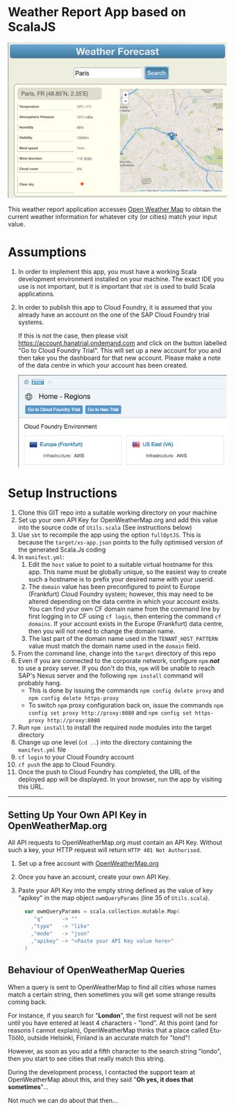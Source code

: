 # Weather Report App based on ScalaJS

![Weather Report](./src/main/resources/WeatherReport.png)

This weather report application accesses [Open Weather Map](OpenWeatherMap.org) to obtain the current weather information for whatever city (or cities) match your input value.

# Assumptions

1. In order to implement this app, you must have a working Scala development environment installed on your machine.  The exact IDE you use is not important, but it is important that `sbt` is used to build Scala applications.

1. In order to publish this app to Cloud Foundry, it is assumed that you already have an account on the one of the SAP Cloud Foundry trial systems.

    If this is not the case, then please visit <https://account.hanatrial.ondemand.com> and click on the button labelled "Go to Cloud Foundry Trial".  This will set up a new account for you and then take you the dashboard for that new account.  Please make a note of the data centre in which your account has been created.

    ![Go to Cloud Foundry Trial](./src/main/resources/Cloud%20Foundry%20Home.png)

# Setup Instructions

1. Clone this GIT repo into a suitable working directory on your machine
1. Set up your own API Key for OpenWeatherMap.org and add this value into the source code of `Utils.scala` (See instructions below)
1. Use `sbt` to recompile the app using the option `fullOptJS`.  This is because the `target/xs-app.json` points to the fully optimised version of the generated Scala.Js coding
1. In `manifest.yml`:
    1. Edit the `host` value to point to a suitable virtual hostname for this app.  This name must be globally unique, so the easiest way to create such a hostname is to prefix your desired name with your userid.
    1. The `domain` value has been preconfigured to point to Europe (Frankfurt) Cloud Foundry system; however, this may need to be altered depending on the data centre in which your account exists.  
    You can find your own CF domain name from the command line by first logging in to CF using `cf login`, then entering the command `cf domains`.  If your account exists in the Europe (Frankfurt) data centre, then you will not need to change the domain name.
    1. The last part of the domain name used in the `TENANT_HOST_PATTERN` value must match the domain name used in the `domain` field.
1. From the command line, change into the `target` directory of this repo
1. Even if you are connected to the corporate network, configure `npm` ***not*** to use a proxy server.  If you don't do this, `npm` will be unable to reach SAP's Nexus server and the following `npm install` command will probably hang.
    * This is done by issuing the commands `npm config delete proxy` and `npm config delete https-proxy`
    * To switch `npm` proxy configuration back on, issue the commands `npm config set proxy http://proxy:8080` and `npm config set https-proxy http://proxy:8080` 
1. Run `npm install` to install the required node modules into the target directory
1. Change up one level (`cd ..`) into the directory containing the `manifest.yml` file
1. `cf login` to your Cloud Foundry account
1. `cf push` the app to Cloud Foundry.
1. Once the push to Cloud Foundry has completed, the URL of the deployed app will be displayed.  In your browser, run the app by visiting this URL.

---

## Setting Up Your Own API Key in OpenWeatherMap.org
All API requests to OpenWeatherMap.org must contain an API Key.  Without such a key, your HTTP request will return `HTTP 401 Not Authorised`.

1. Set up a free account with [OpenWeatherMap.org](https://home.openweathermap.org/users/sign_up)
1. Once you have an account, create your own API Key.
1. Paste your API Key into the empty string defined as the value of key "apikey" in the map object `owmQueryParams` (line 35 of `Utils.scala`).

    ```scala
      var owmQueryParams = scala.collection.mutable.Map(
         "q"      -> ""
        ,"type"   -> "like"
        ,"mode"   -> "json"
        ,"apikey" -> "<Paste your API Key value here>"
      )
    ```

## Behaviour of OpenWeatherMap Queries

When a query is sent to OpenWeatherMap to find all cities whose names match a certain string, then sometimes you will get some strange results coming back.

For instance, if you search for "**London**", the first request will not be sent until you have entered at least 4 characters - "lond".  At this point (and for reasons I cannot explain), OpenWeatherMap thinks that a place called Etu-Töölö, outside Helsinki, Finland is an accurate match for "lond"!

However, as soon as you add a fifth character to the search string "londo", then you start to see cities that really match this string.

During the development process, I contacted the support team at OpenWeatherMap about this, and they said "**Oh yes, it does that sometimes**"...

Not much we can do about that then...



